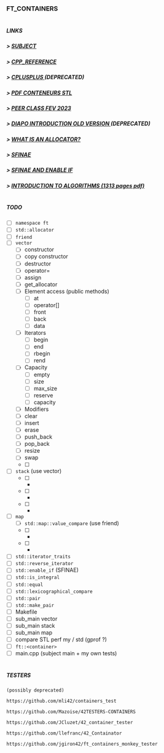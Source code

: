 ### FT_CONTAINERS
#
##### LINKS
##### > [ SUBJECT ](https://cdn.intra.42.fr/pdf/pdf/61426/en.subject.pdf)

##### > [ CPP_REFERENCE ](https://en.cppreference.com/w/cpp)

##### > [ CPLUSPLUS ](https://cplusplus.com/reference/) (DEPRECATED)

##### > [ PDF CONTENEURS STL ](http://tvaira.free.fr/dev/cours/cours-conteneurs-stl.pdf)

##### > [ PEER CLASS FEV 2023 ](https://drive.google.com/file/d/1Bh6B71Z614HO2763h0G1UR2snmrUbSuI/view?usp=sharing)

##### > [ DIAPO INTRODUCTION OLD VERSION ](https://00101010.fr/ft_containers/1) (DEPRECATED)

##### > [ WHAT IS AN ALLOCATOR? ](https://medium.com/@vgasparyan1995/what-is-an-allocator-c8df15a93ed)

##### > [ SFINAE ](https://www.fluentcpp.com/2018/05/15/make-sfinae-pretty-1-what-value-sfinae-brings-to-code/)

##### > [ SFINAE AND ENABLE IF ](https://eli.thegreenplace.net/2014/sfinae-and-enable_if/)

##### > [ INTRODUCTION TO ALGORITHMS (1313 pages pdf) ](https://edutechlearners.com/download/Introduction_to_algorithms-3rd%20Edition.pdf)

#
##### TODO
- [ ] `namespace ft`
- [ ] `std::allocator`
- [ ] `friend`
- [ ] `vector`
  - [ ] constructor
  - [ ] copy constructor
  - [ ] destructor
  - [ ] operator=
  - [ ] assign
  - [ ] get_allocator
  - [ ] Element access (public methods)
    - [ ] at
    - [ ] operator[]
    - [ ] front
    - [ ] back
    - [ ] data
  - [ ] Iterators
    - [ ] begin
    - [ ] end
    - [ ] rbegin
    - [ ] rend
  - [ ] Capacity
    - [ ] empty
    - [ ] size
    - [ ] max_size
    - [ ] reserve
    - [ ] capacity
  - [ ]  Modifiers
    - [ ] clear
    - [ ] insert
    - [ ] erase
    - [ ] push_back
    - [ ] pop_back
    - [ ] resize
    - [ ] swap
  - [ ]  


- [ ] `stack` (use vector)
  - [ ] -
  - [ ] -
  - [ ] -
- [ ] `map`
  - [ ] `std::map::value_compare` (use friend)
  - [ ] -
  - [ ] -
- [ ] `std::iterator_traits`
- [ ] `std::reverse_iterator`
- [ ] `std::enable_if` (SFINAE)
- [ ] `std::is_integral`
- [ ] `std::equal`
- [ ] `std::lexicographical_compare`
- [ ] `std::pair`
- [ ] `std::make_pair`
- [ ] Makefile
- [ ] sub_main vector
- [ ] sub_main stack
- [ ] sub_main map
- [ ] compare STL perf my / std (gprof ?)
- [ ] `ft::<container>`
- [ ] main.cpp (subject main + my own tests)

#
##### TESTERS
```
(possibly deprecated)

https://github.com/mli42/containers_test

https://github.com/Mazoise/42TESTERS-CONTAINERS

https://github.com/JCluzet/42_container_tester

https://github.com/llefranc/42_Containator

https://github.com/jgiron42/ft_containers_monkey_tester
```
